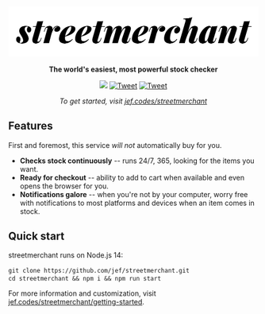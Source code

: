 <p align="center">
  <a href="https://jef.codes/streetmerchant"
    ><img
      src="https://raw.githubusercontent.com/jef/streetmerchant/main/docs/assets/images/streetmerchant-banner.png"
      alt="streetmerchant"
  /></a>
</p>
<p align="center">
  <strong>The world's easiest, most powerful stock checker</strong>
</p>
<p align="center">
  <a href="https://github.com/jef/streetmerchant/actions?query=workflow%3Aci"
    ><img src="https://github.com/jef/streetmerchant/workflows/ci/badge.svg"
  /></a>
  <a href="https://discord.gg/gbVY4vB9JF"
    ><img
      src="https://img.shields.io/discord/773913070665859073.svg?label=chat&logo=discord&logoColor=ffffff&color=7389D8"
      alt="Tweet"
  /></a>
  <a
    href="https://twitter.com/intent/tweet?text=Beat%20the%20masses%20with%20streetmerchant&url=https://github.com/jef/streetmerchant&hashtags=typescript,opensource,bot,shopping"
    ><img
      src="https://img.shields.io/badge/twitter-share-green?logo=twitter&style=social"
      alt="Tweet"
  /></a>
</p>
<p align="center">
  <em>To get started, visit <a href="https://jef.codes/streetmerchant">jef.codes/streetmerchant</a></em>
</p>

## Features

First and foremost, this service _will not_ automatically buy for you.

- **Checks stock continuously** -- runs 24/7, 365, looking for the items you want.
- **Ready for checkout** -- ability to add to cart when available and even opens the browser for you.
- **Notifications galore** -- when you're not by your computer, worry free with notifications to most platforms and devices when an item comes in stock.

## Quick start

streetmerchant runs on Node.js 14:

```shell
git clone https://github.com/jef/streetmerchant.git
cd streetmerchant && npm i && npm run start
```

For more information and customization, visit [jef.codes/streetmerchant/getting-started](https://jef.codes/streetmerchant/getting-started).
